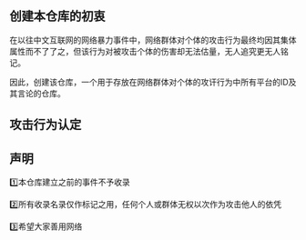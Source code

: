 ## 创建本仓库的初衷

在以往中文互联网的网络暴力事件中，网络群体对个体的攻击行为最终均因其集体属性而不了了之，但该行为对被攻击个体的伤害却无法估量，无人追究更无人铭记。

因此，创建该仓库，一个用于存放在网络群体对个体的攻讦行为中所有平台的ID及其言论的仓库。

## 攻击行为认定

## 声明
1️⃣本仓库建立之前的事件不予收录

2️⃣所有收录名录仅作标记之用，任何个人或群体无权以次作为攻击他人的依凭

3️⃣希望大家善用网络
